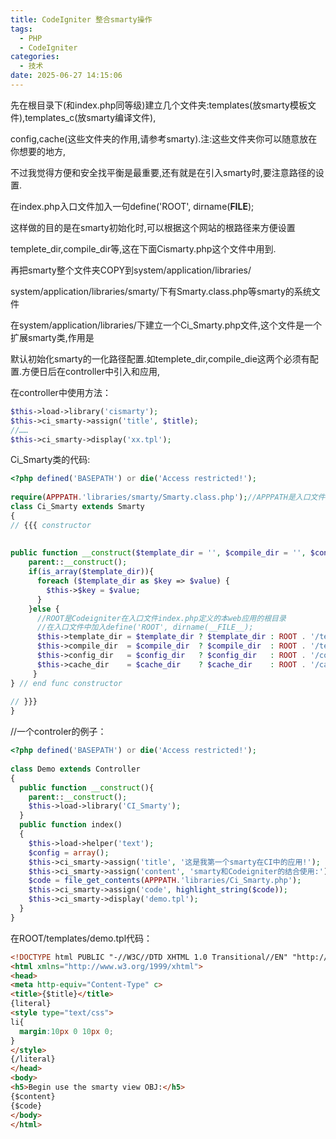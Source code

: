 ```yaml
---
title: CodeIgniter 整合smarty操作
tags:
  - PHP
  - CodeIgniter
categories:
  - 技术
date: 2025-06-27 14:15:06
---
```


先在根目录下(和index.php同等级)建立几个文件夹:templates(放smarty模板文件),templates_c(放smarty编译文件),

config,cache(这些文件夹的作用,请参考smarty).注:这些文件夹你可以随意放在你想要的地方,

不过我觉得方便和安全找平衡是最重要,还有就是在引入smarty时,要注意路径的设置.

在index.php入口文件加入一句define('ROOT', dirname(__FILE__);

这样做的目的是在smarty初始化时,可以根据这个网站的根路径来方便设置

templete_dir,compile_dir等,这在下面Cismarty.php这个文件中用到.

再把smarty整个文件夹COPY到system/application/libraries/

system/application/libraries/smarty/下有Smarty.class.php等smarty的系统文件

在system/application/libraries/下建立一个Ci_Smarty.php文件,这个文件是一个扩展smarty类,作用是

默认初始化smarty的一化路径配置.如templete_dir,compile_die这两个必须有配置.方便日后在controller中引入和应用,

在controller中使用方法：

```php
$this->load->library('cismarty');
$this->ci_smarty->assign('title', $title);
//……
$this->ci_smarty->display('xx.tpl');
```

Ci_Smarty类的代码:

```php
<?php defined('BASEPATH') or die('Access restricted!');
 
require(APPPATH.'libraries/smarty/Smarty.class.php');//APPPATH是入口文件定义的application的目录
class Ci_Smarty extends Smarty
{
// {{{ constructor
   
 
public function __construct($template_dir = '', $compile_dir = '', $config_dir = '', $cache_dir = ''){
    parent::__construct();
    if(is_array($template_dir)){
      foreach ($template_dir as $key => $value) {
        $this->$key = $value;
      }
    }else {
      //ROOT是Codeigniter在入口文件index.php定义的本web应用的根目录
      //在入口文件中加入define('ROOT', dirname(__FILE__);
      $this->template_dir = $template_dir ? $template_dir : ROOT . '/templates';
      $this->compile_dir  = $compile_dir  ? $compile_dir  : ROOT . '/templates_c';
      $this->config_dir   = $config_dir   ? $config_dir   : ROOT . '/config';
      $this->cache_dir    = $cache_dir    ? $cache_dir    : ROOT . '/cache';
     }
} // end func constructor
    
// }}}
}
```

//一个controler的例子：

```php
<?php defined('BASEPATH') or die('Access restricted!');
 
class Demo extends Controller
{
  public function __construct(){
    parent::__construct();
    $this->load->library('CI_Smarty');
  }
  public function index()
  {
    $this->load->helper('text');
    $config = array();
    $this->ci_smarty->assign('title', '这是我第一个smarty在CI中的应用!');
    $this->ci_smarty->assign('content', 'smarty和Codeigniter的结合使用:');
    $code = file_get_contents(APPPATH.'libraries/Ci_Smarty.php');
    $this->ci_smarty->assign('code', highlight_string($code));
    $this->ci_smarty->display('demo.tpl');
  }
}
```

在ROOT/templates/demo.tpl代码：

```html
<!DOCTYPE html PUBLIC "-//W3C//DTD XHTML 1.0 Transitional//EN" "http://www.w3.org/TR/xhtml1/DTD/xhtml1-strict.dtd">
<html xmlns="http://www.w3.org/1999/xhtml">
<head>
<meta http-equiv="Content-Type" c>
<title>{$title}</title>
{literal}
<style type="text/css">
li{
  margin:10px 0 10px 0;
}
</style>
{/literal}
</head>
<body>
<h5>Begin use the smarty view OBJ:</h5>
{$content}
{$code}
</body>
</html>
```

